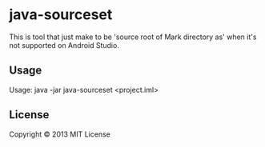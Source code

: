 # java-sourceset

This is tool that just make to be 'source root of Mark directory as' when it's not supported on Android Studio.

## Usage

Usage: java -jar java-sourceset <project.iml>

## License

Copyright © 2013 MIT License
